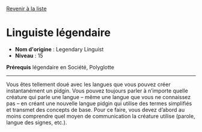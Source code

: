 [Revenir à la liste](..)

# Linguiste légendaire

 * **Nom d'origine** : Legendary Linguist
 * **Niveau** : 15


<p><strong>Prérequis</strong> légendaire en Société, Polyglotte</p>
<hr>
<p>Vous êtes tellement doué avec les langues que vous pouvez créer instantanément un pidgin. Vous pouvez toujours parler à n’importe quelle créature qui parle une langue – même une langue que vous ne connaissez pas – en créant une nouvelle langue pidgin qui utilise des termes simplifiés et transmet des concepts de base. Pour ce faire, vous devez d’abord au moins comprendre quel moyen de communication la créature utilise (parole, langue des signes, etc.).</p>